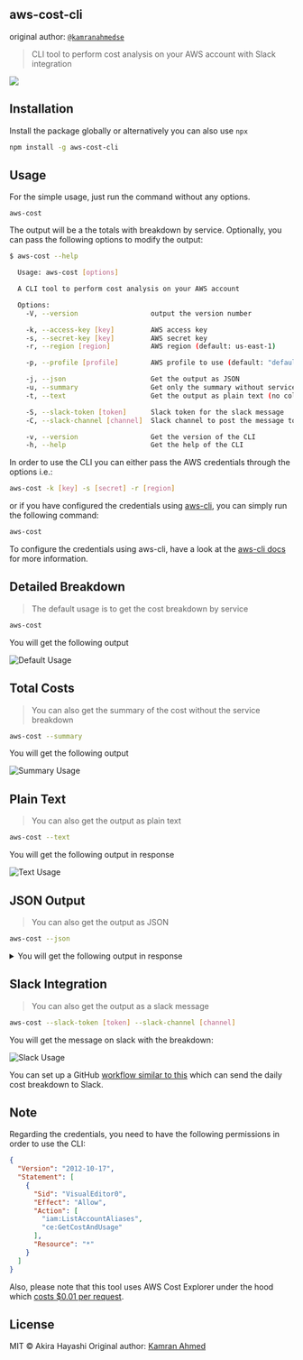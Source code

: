 ## aws-cost-cli

original author: [`@kamranahmedse`](https://github.com/kamranahmedse)
> CLI tool to perform cost analysis on your AWS account with Slack integration

![](.github/images/aws-cost.gif)

## Installation

Install the package globally or alternatively you can also use `npx`

```bash
npm install -g aws-cost-cli
```

## Usage

For the simple usage, just run the command without any options. 

```
aws-cost
```

The output will be a the totals with breakdown by service. Optionally, you can pass the following options to modify the output:

```bash
$ aws-cost --help

  Usage: aws-cost [options]

  A CLI tool to perform cost analysis on your AWS account

  Options:
    -V, --version                  output the version number

    -k, --access-key [key]         AWS access key
    -s, --secret-key [key]         AWS secret key
    -r, --region [region]          AWS region (default: us-east-1)

    -p, --profile [profile]        AWS profile to use (default: "default")

    -j, --json                     Get the output as JSON
    -u, --summary                  Get only the summary without service breakdown
    -t, --text                     Get the output as plain text (no colors / tables)

    -S, --slack-token [token]      Slack token for the slack message
    -C, --slack-channel [channel]  Slack channel to post the message to

    -v, --version                  Get the version of the CLI
    -h, --help                     Get the help of the CLI
```

In order to use the CLI you can either pass the AWS credentials through the options i.e.:

```bash
aws-cost -k [key] -s [secret] -r [region]
```

or if you have configured the credentials using [aws-cli](https://github.com/aws/aws-cli), you can simply run the following command:

```bash
aws-cost
```

To configure the credentials using aws-cli, have a look at the [aws-cli docs](https://github.com/aws/aws-cli#configuration) for more information.

## Detailed Breakdown
> The default usage is to get the cost breakdown by service

```bash
aws-cost
```
You will get the following output

![Default Usage](./.github/images/default-demo.gif)

## Total Costs
> You can also get the summary of the cost without the service breakdown

```bash
aws-cost --summary
```
You will get the following output

![Summary Usage](./.github/images/summary-demo.gif)

## Plain Text
> You can also get the output as plain text

```bash
aws-cost --text
```
You will get the following output in response

![Text Usage](./.github/images/text-usage.png)

## JSON Output
> You can also get the output as JSON

```bash
aws-cost --json
```

<details>
  <summary>You will get the following output in response</summary>

```json
{
  "account": "theroadmap",
  "totals": {
    "lastMonth": 0.38,
    "thisMonth": 11.86,
    "last7Days": 1.29,
    "yesterday": 0.22
  },
  "totalsByService": {
    "lastMonth": {
      "AmazonCloudWatch": 0,
      "Tax": 0,
      "AWS Key Management Service": 0,
      "AWS Service Catalog": 0,
      "Amazon Simple Email Service": 0.38,
      "Amazon Simple Notification Service": 0,
      "Amazon Simple Storage Service": 0.00001
    },
    "thisMonth": {
      "AmazonCloudWatch": 0,
      "Tax": 0,
      "AWS Key Management Service": 0,
      "AWS Service Catalog": 0,
      "Amazon Simple Email Service": 11.85,
      "Amazon Simple Notification Service": 0,
      "Amazon Simple Storage Service": 0
    },
    "last7Days": {
      "AmazonCloudWatch": 0,
      "Tax": 0,
      "AWS Key Management Service": 0,
      "AWS Service Catalog": 0,
      "Amazon Simple Email Service": 1.28,
      "Amazon Simple Notification Service": 0,
      "Amazon Simple Storage Service": 0
    },
    "yesterday": {
      "AmazonCloudWatch": 0,
      "Tax": 0,
      "AWS Key Management Service": 0,
      "AWS Service Catalog": 0,
      "Amazon Simple Email Service": 0.22,
      "Amazon Simple Notification Service": 0,
      "Amazon Simple Storage Service": 0
    }
  }
}
```
</details>

## Slack Integration

> You can also get the output as a slack message

```bash
aws-cost --slack-token [token] --slack-channel [channel]
```

You will get the message on slack with the breakdown:

![Slack Usage](./.github/images/slack-usage.png)

You can set up a GitHub [workflow similar to this](https://github.com/kamranahmedse/developer-roadmap/blob/c1a53cf3cc5c9b77634673754c8a5af4e83466d6/.github/workflows/aws-costs.yml#L1) which can send the daily cost breakdown to Slack.

## Note

Regarding the credentials, you need to have the following permissions in order to use the CLI:

```json
{
  "Version": "2012-10-17",
  "Statement": [
    {
      "Sid": "VisualEditor0",
      "Effect": "Allow",
      "Action": [
        "iam:ListAccountAliases",
        "ce:GetCostAndUsage"
      ],
      "Resource": "*"
    }
  ]
}
```

Also, please note that this tool uses AWS Cost Explorer under the hood which [costs $0.01 per request](https://aws.amazon.com/aws-cost-management/aws-cost-explorer/pricing/).

## License

MIT &copy; Akira Hayashi
Original author: [Kamran Ahmed](https://twitter.com/kamrify)
